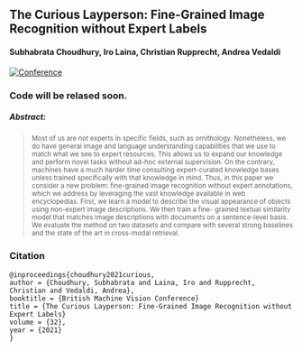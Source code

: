
## The Curious Layperson: Fine-Grained Image Recognition without Expert Labels 
#### Subhabrata Choudhury, Iro Laina, Christian Rupprecht, Andrea Vedaldi
[![Conference](https://img.shields.io/badge/BMVC%20Oral-2021-purple)](https://www.bmvc2021.com/)  

### Code will be relased soon.


##### Abstract:
> <sup> Most of us are not experts in specific fields, such as ornithology. Nonetheless, we do have general image and language understanding capabilities that we use to match what we see to expert resources. This allows us to expand our knowledge and perform novel tasks without ad-hoc external supervision. On the contrary, machines have a much harder time consulting expert-curated knowledge bases unless trained specifically with that knowledge in mind. Thus, in this paper we consider a new problem: fine-grained image recognition without expert annotations, which we address by leveraging the vast knowledge available in web encyclopedias. First, we learn a model to describe the visual appearance of objects using non-expert image descriptions. We then train a fine- grained textual similarity model that matches image descriptions with documents on a sentence-level basis. We evaluate the method on two datasets and compare with several strong baselines and the state of the art in cross-modal retrieval. </sup>


### Citation   
```
@inproceedings{choudhury2021curious,
author = {Choudhury, Subhabrata and Laina, Iro and Rupprecht, Christian and Vedaldi, Andrea},
booktitle = {British Machine Vision Conference}
title = {The Curious Layperson: Fine-Grained Image Recognition without Expert Labels}
volume = {32},
year = {2021}
}
```   
